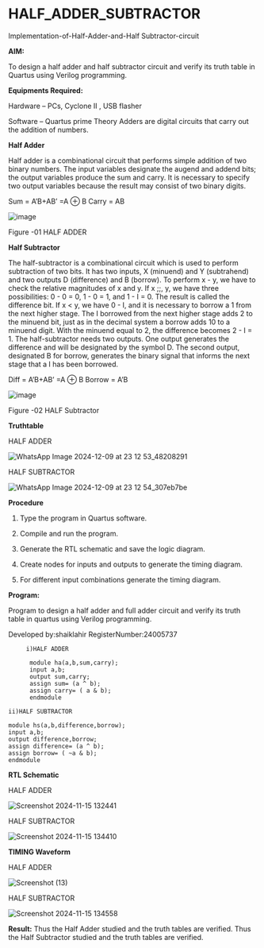 # HALF_ADDER_SUBTRACTOR

Implementation-of-Half-Adder-and-Half Subtractor-circuit

**AIM:**

To design a half adder and half subtractor circuit and verify its truth table in Quartus using Verilog programming.

**Equipments Required:**

Hardware – PCs, Cyclone II , USB flasher 

Software – Quartus prime Theory Adders are digital circuits that carry out the addition of numbers.

**Half Adder**

Half adder is a combinational circuit that performs simple addition of two binary numbers. The input variables designate the augend and addend bits; the output variables produce the sum and carry. It is necessary to specify two output variables because the result may consist of two binary digits.

Sum = A’B+AB’ =A ⊕ B Carry = AB

![image](https://github.com/naavaneetha/HALF_ADDER_SUBTRACTOR/assets/154305477/bd4a0b2c-cdbc-4184-ab08-81578f121e1f)

Figure -01 HALF ADDER

**Half Subtractor**

The half-subtractor is a combinational circuit which is used to perform subtraction of two bits. It has two inputs, X (minuend) and Y (subtrahend) and two outputs D (difference) and B (borrow). To perform x - y, we have to check the relative magnitudes of x and y. If x ;;, y, we have three possibilities: 0 - 0 = 0, 1 - 0 = 1, and 1 - I = 0. The result is called the difference bit. If x < y, we have 0 - I, and it is necessary to borrow a 1 from the next higher stage. The I borrowed from the next higher stage adds 2 to the minuend bit, just as in the decimal system a borrow adds 10 to a minuend digit. With the minuend equal to 2, the difference becomes 2 - I = 1. The half-subtractor needs two outputs. One output generates the difference and will be designated by the symbol D. The second output, designated B for borrow, generates the binary signal that informs the next stage that a I has been borrowed. 

Diff = A’B+AB’ =A ⊕ B
Borrow = A’B

 ![image](https://github.com/naavaneetha/HALF_ADDER_SUBTRACTOR/assets/154305477/d76b099c-513f-4e7c-843a-e2fd028a531a)

Figure -02 HALF Subtractor


**Truthtable**

HALF ADDER

![WhatsApp Image 2024-12-09 at 23 12 53_48208291](https://github.com/user-attachments/assets/6011e1fb-09bc-4bcf-832c-3a41d8436aae)

HALF SUBTRACTOR

![WhatsApp Image 2024-12-09 at 23 12 54_307eb7be](https://github.com/user-attachments/assets/73acf72f-a59e-4da7-8167-1ea9b4089aba)

**Procedure**

1.	Type the program in Quartus software.

2.	Compile and run the program.

3.	Generate the RTL schematic and save the logic diagram.

4.	Create nodes for inputs and outputs to generate the timing diagram.

5.	For different input combinations generate the timing diagram.


**Program:**


Program to design a half adder and full adder circuit and verify its truth table in quartus using Verilog programming.

Developed by:shaiklahir RegisterNumber:24005737
        
         i)HALF ADDER
          
          module ha(a,b,sum,carry);
          input a,b;
          output sum,carry;
          assign sum= (a ^ b);
          assign carry= ( a & b);
          endmodule

    ii)HALF SUBTRACTOR
    
    module hs(a,b,difference,borrow);
    input a,b;
    output difference,borrow;
    assign difference= (a ^ b);
    assign borrow= ( ~a & b);
    endmodule

**RTL Schematic**


HALF ADDER

![Screenshot 2024-11-15 132441](https://github.com/user-attachments/assets/34d4ef78-5b8f-498f-9c2a-ff9f814c033a)

HALF SUBTRACTOR

![Screenshot 2024-11-15 134410](https://github.com/user-attachments/assets/a3288490-bfb1-43b9-8223-1c056351edc4)


**TIMING Waveform**


HALF ADDER

![Screenshot (13)](https://github.com/user-attachments/assets/fee3b88e-8da4-4536-b158-61048076d93e)

HALF SUBTRACTOR

![Screenshot 2024-11-15 134558](https://github.com/user-attachments/assets/1735d4af-956c-4482-89ed-fe0162d4f9bc)

**Result:**
Thus the Half Adder studied and the truth tables are verified.
Thus the Half Subtractor studied and the truth tables are verified.
